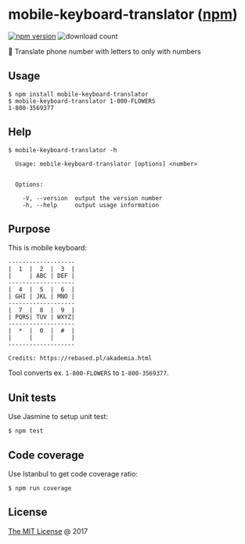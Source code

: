 # mobile-keyboard-translator ([npm](https://www.npmjs.com/package/mobile-keyboard-translator))

[![npm version](https://badge.fury.io/js/mobile-keyboard-translator.svg)](https://badge.fury.io/js/mobile-keyboard-translator)
![download count](https://img.shields.io/npm/dt/mobile-keyboard-translator.svg)

:hammer: Translate phone number with letters to only with numbers

## Usage

```
$ npm install mobile-keyboard-translator
$ mobile-keyboard-translator 1-800-FLOWERS
1-800-3569377
```

## Help

```
$ mobile-keyboard-translator -h

  Usage: mobile-keyboard-translator [options] <number>


  Options:

    -V, --version  output the version number
    -h, --help     output usage information
```

## Purpose

This is mobile keyboard:

    -------------------
    |  1  |  2  |  3  |
    |     | ABC | DEF |
    -------------------
    |  4  |  5  |  6  |
    | GHI | JKL | MNO |
    -------------------
    |  7  |  8  |  9  |
    | PQRS| TUV | WXYZ|
    -------------------
    |  *  |  0  |  #  |
    |     |     |     |
    -------------------

    Credits: https://rebased.pl/akademia.html

Tool converts ex. `1-800-FLOWERS` to `1-800-3569377`.

## Unit tests

Use Jasmine to setup unit test:

```
$ npm test
```

## Code coverage

Use Istanbul to get code coverage ratio:

```
$ npm run coverage
```

## License

[The MIT License](http://piecioshka.mit-license.org) @ 2017
